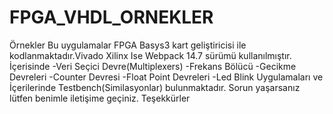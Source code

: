 # FPGA_VHDL_ORNEKLER
Örnekler
Bu uygulamalar FPGA Basys3 kart geliştiricisi ile kodlanmaktadır.Vivado Xilinx Ise Webpack 14.7 sürümü kullanılmıştır. İçerisinde 
-Veri Seçici Devre(Multiplexers)
-Frekans Bölücü
-Gecikme Devreleri
-Counter Devresi
-Float Point Devreleri
-Led Blink Uygulamaları
ve İçerilerinde Testbench(Similasyonlar) bulunmaktadır.
Sorun yaşarsanız lütfen benimle iletişime geçiniz.
Teşekkürler

